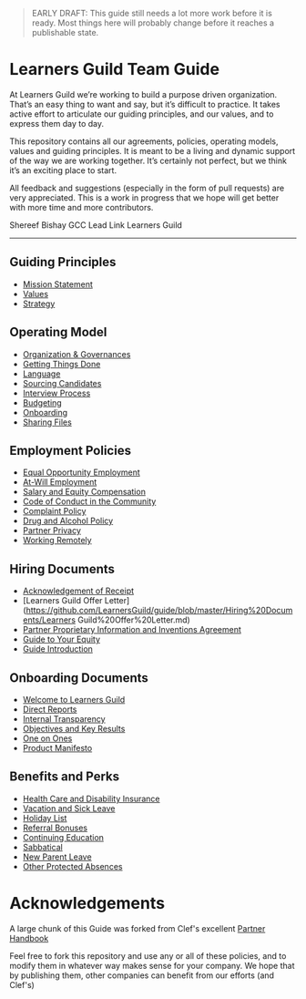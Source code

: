 > EARLY DRAFT: This guide still needs a lot more work before it is ready. Most things here will probably change before it reaches a publishable state.

# Learners Guild Team Guide

At Learners Guild we’re working to build a purpose driven organization. That’s an easy thing to want and say, but it’s difficult to practice. It takes active effort to articulate our guiding principles, and our values, and to express them day to day.

This repository contains all our agreements, policies, operating models, values and guiding principles. It is meant to be a living and dynamic support of the way we are working together. It’s certainly not perfect, but we think it’s an exciting place to start.

All feedback and suggestions (especially in the form of pull requests) are very appreciated. This is a work in progress that we hope will get better with more time and more contributors.

Shereef Bishay
GCC Lead Link
Learners Guild

***


## Guiding Principles
* [Mission Statement](https://github.com/LearnersGuild/guide/blob/master/Guiding%20Principles/Mission%20Statement.md)
* [Values](https://github.com/LearnersGuild/guide/blob/master/Guiding%20Principles/Learners%20Guild%20Values.md)
* [Strategy](https://github.com/LearnersGuild/guide/blob/master/Guiding%20Principles/Strategy.md)

## Operating Model
* [Organization & Governances](https://github.com/LearnersGuild/guide/blob/master/Operating%20Model/Organization%20and%20Governance.md)
* [Getting Things Done](https://github.com/LearnersGuild/guide/blob/master/Operating%20Model/GTD.md)
* [Language](https://github.com/LearnersGuild/guide/blob/master/Operating%20Model/Language.md)
* [Sourcing Candidates](https://github.com/LearnersGuild/guide/blob/master/Operating%20Model/Sourcing%20Candidates.md)
* [Interview Process](https://github.com/LearnersGuild/guide/blob/master/Operating%20Model/Interview%20Process.md)
* [Budgeting](https://github.com/LearnersGuild/guide/blob/master/Operating%20Model/Budgeting.md)
* [Onboarding](https://github.com/LearnersGuild/guide/blob/master/Operating%20Model/Onboarding.md)
* [Sharing Files](https://github.com/LearnersGuild/guide/blob/master/Operating%20Model/Sharing%20Files.md)

## Employment Policies
* [Equal Opportunity Employment](https://github.com/LearnersGuild/guide/blob/master/Employment%20Policies/Equal%20Opportunity%20Employment.md)
* [At-Will Employment](https://github.com/LearnersGuild/guide/blob/master/Employment%20Policies/At-Will%20Employment.md)
* [Salary and Equity Compensation](https://github.com/LearnersGuild/guide/blob/master/Employment%20Policies/Salary%20and%20Equity%20Compensation.md)
* [Code of Conduct in the Community](https://github.com/LearnersGuild/guide/blob/master/Employment%20Policies/Code%20of%20Conduct%20in%20the%20Community.md)
* [Complaint Policy](https://github.com/LearnersGuild/guide/blob/master/Employment%20Policies/Complaint%20Policy.md)
* [Drug and Alcohol Policy](https://github.com/LearnersGuild/guide/blob/master/Employment%20Policies/Drug%20and%20Alcohol%20Policy.md)
* [Partner Privacy](https://github.com/LearnersGuild/guide/blob/master/Employment%20Policies/Partner%20Privacy.md)
* [Working Remotely](https://github.com/LearnersGuild/guide/blob/master/Employment%20Policies/Working%20Remotely.md)

## Hiring Documents
* [Acknowledgement of Receipt](https://github.com/LearnersGuild/guide/blob/master/Hiring%20Documents/Acknowledgment%20of%20Receipt.md)
* [Learners Guild Offer Letter](https://github.com/LearnersGuild/guide/blob/master/Hiring%20Documents/Learners Guild%20Offer%20Letter.md)
* [Partner Proprietary Information and Inventions Agreement](https://github.com/LearnersGuild/guide/blob/master/Hiring%20Documents/Partner%20Proprietary%20Information%20and%20Inventions%20Assignment%20Agreement.md)
* [Guide to Your Equity](https://github.com/LearnersGuild/guide/blob/master/Hiring%20Documents/Guide%20to%20Your%20Equity.md)
* [Guide Introduction](https://github.com/LearnersGuild/guide/blob/master/Hiring%20Documents/Guide%20Introduction.md)

## Onboarding Documents
* [Welcome to Learners Guild](https://github.com/LearnersGuild/guide/blob/master/Onboarding%20Documents/Welcome%20to%20Clef.md)
* [Direct Reports](https://github.com/LearnersGuild/guide/blob/master/Onboarding%20Documents/Direct%20Reports.md)
* [Internal Transparency](https://github.com/LearnersGuild/guide/blob/master/Onboarding%20Documents/Internal%20Transparency.md)
* [Objectives and Key Results](https://github.com/LearnersGuild/guide/blob/master/Onboarding%20Documents/Objectives%20and%20Key%20Results.md)
* [One on Ones](https://github.com/LearnersGuild/guide/blob/master/Onboarding%20Documents/One%20on%20Ones.md)
* [Product Manifesto](https://github.com/LearnersGuild/guide/blob/master/Onboarding%20Documents/Product%20Manifesto.md)

## Benefits and Perks
* [Health Care and Disability Insurance](https://github.com/LearnersGuild/guide/blob/master/Benefits%20and%20Perks/Healthcare%20and%20Disability%20Insurance.md)
* [Vacation and Sick Leave](https://github.com/LearnersGuild/guide/blob/master/Benefits%20and%20Perks/Vacation%20and%20Sick%20Leave.md)
* [Holiday List](https://github.com/LearnersGuild/guide/blob/master/Benefits%20and%20Perks/Holiday%20List.md)
* [Referral Bonuses](https://github.com/LearnersGuild/guide/blob/master/Benefits%20and%20Perks/Referral%20Bonuses.md)
* [Continuing Education](https://github.com/LearnersGuild/guide/blob/master/Benefits%20and%20Perks/Continuing%20Education.md)
* [Sabbatical](https://github.com/LearnersGuild/guide/blob/master/Benefits%20and%20Perks/Sabbatical.md)
* [New Parent Leave](https://github.com/LearnersGuild/guide/blob/master/Benefits%20and%20Perks/New%20Parent%20Leave.md)
* [Other Protected Absences](https://github.com/LearnersGuild/guide/blob/master/Benefits%20and%20Perks/Other%20Protected%20Absences.md)



# Acknowledgements

A large chunk of this Guide was forked from Clef's excellent [Partner Handbook](https://github.com/clef/handbook)

Feel free to fork this repository and use any or all of these policies, and to modify them in whatever way makes sense for your company. We hope that by publishing them, other companies can benefit from our efforts (and Clef's)
